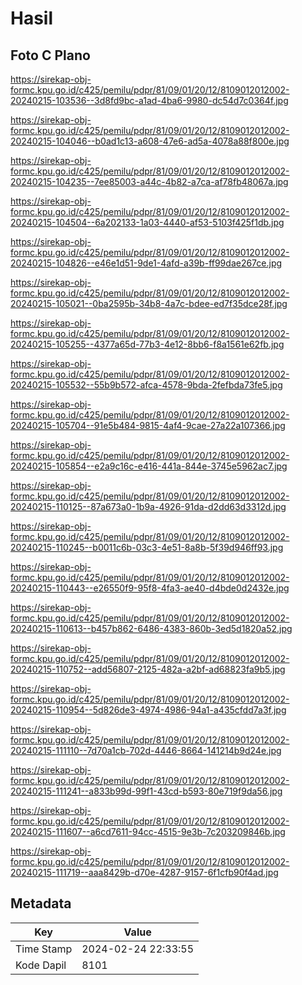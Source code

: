 # Hasil

## Foto C Plano

https://sirekap-obj-formc.kpu.go.id/c425/pemilu/pdpr/81/09/01/20/12/8109012012002-20240215-103536--3d8fd9bc-a1ad-4ba6-9980-dc54d7c0364f.jpg

https://sirekap-obj-formc.kpu.go.id/c425/pemilu/pdpr/81/09/01/20/12/8109012012002-20240215-104046--b0ad1c13-a608-47e6-ad5a-4078a88f800e.jpg

https://sirekap-obj-formc.kpu.go.id/c425/pemilu/pdpr/81/09/01/20/12/8109012012002-20240215-104235--7ee85003-a44c-4b82-a7ca-af78fb48067a.jpg

https://sirekap-obj-formc.kpu.go.id/c425/pemilu/pdpr/81/09/01/20/12/8109012012002-20240215-104504--6a202133-1a03-4440-af53-5103f425f1db.jpg

https://sirekap-obj-formc.kpu.go.id/c425/pemilu/pdpr/81/09/01/20/12/8109012012002-20240215-104826--e46e1d51-9de1-4afd-a39b-ff99dae267ce.jpg

https://sirekap-obj-formc.kpu.go.id/c425/pemilu/pdpr/81/09/01/20/12/8109012012002-20240215-105021--0ba2595b-34b8-4a7c-bdee-ed7f35dce28f.jpg

https://sirekap-obj-formc.kpu.go.id/c425/pemilu/pdpr/81/09/01/20/12/8109012012002-20240215-105255--4377a65d-77b3-4e12-8bb6-f8a1561e62fb.jpg

https://sirekap-obj-formc.kpu.go.id/c425/pemilu/pdpr/81/09/01/20/12/8109012012002-20240215-105532--55b9b572-afca-4578-9bda-2fefbda73fe5.jpg

https://sirekap-obj-formc.kpu.go.id/c425/pemilu/pdpr/81/09/01/20/12/8109012012002-20240215-105704--91e5b484-9815-4af4-9cae-27a22a107366.jpg

https://sirekap-obj-formc.kpu.go.id/c425/pemilu/pdpr/81/09/01/20/12/8109012012002-20240215-105854--e2a9c16c-e416-441a-844e-3745e5962ac7.jpg

https://sirekap-obj-formc.kpu.go.id/c425/pemilu/pdpr/81/09/01/20/12/8109012012002-20240215-110125--87a673a0-1b9a-4926-91da-d2dd63d3312d.jpg

https://sirekap-obj-formc.kpu.go.id/c425/pemilu/pdpr/81/09/01/20/12/8109012012002-20240215-110245--b0011c6b-03c3-4e51-8a8b-5f39d946ff93.jpg

https://sirekap-obj-formc.kpu.go.id/c425/pemilu/pdpr/81/09/01/20/12/8109012012002-20240215-110443--e26550f9-95f8-4fa3-ae40-d4bde0d2432e.jpg

https://sirekap-obj-formc.kpu.go.id/c425/pemilu/pdpr/81/09/01/20/12/8109012012002-20240215-110613--b457b862-6486-4383-860b-3ed5d1820a52.jpg

https://sirekap-obj-formc.kpu.go.id/c425/pemilu/pdpr/81/09/01/20/12/8109012012002-20240215-110752--add56807-2125-482a-a2bf-ad68823fa9b5.jpg

https://sirekap-obj-formc.kpu.go.id/c425/pemilu/pdpr/81/09/01/20/12/8109012012002-20240215-110954--5d826de3-4974-4986-94a1-a435cfdd7a3f.jpg

https://sirekap-obj-formc.kpu.go.id/c425/pemilu/pdpr/81/09/01/20/12/8109012012002-20240215-111110--7d70a1cb-702d-4446-8664-141214b9d24e.jpg

https://sirekap-obj-formc.kpu.go.id/c425/pemilu/pdpr/81/09/01/20/12/8109012012002-20240215-111241--a833b99d-99f1-43cd-b593-80e719f9da56.jpg

https://sirekap-obj-formc.kpu.go.id/c425/pemilu/pdpr/81/09/01/20/12/8109012012002-20240215-111607--a6cd7611-94cc-4515-9e3b-7c203209846b.jpg

https://sirekap-obj-formc.kpu.go.id/c425/pemilu/pdpr/81/09/01/20/12/8109012012002-20240215-111719--aaa8429b-d70e-4287-9157-6f1cfb90f4ad.jpg


## Metadata

| Key        | Value               |
| ---------- | ------------------- |
| Time Stamp | 2024-02-24 22:33:55 |
| Kode Dapil | 8101                |



